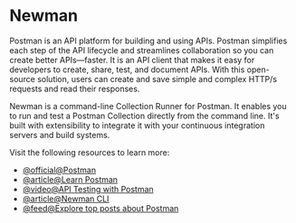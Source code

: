 # Newman

Postman is an API platform for building and using APIs. Postman simplifies each step of the API lifecycle and streamlines collaboration so you can create better APIs—faster. It is an API client that makes it easy for developers to create, share, test, and document APIs. With this open-source solution, users can create and save simple and complex HTTP/s requests and read their responses.

Newman is a command-line Collection Runner for Postman. It enables you to run and test a Postman Collection directly from the command line. It's built with extensibility to integrate it with your continuous integration servers and build systems.

Visit the following resources to learn more:

- [@official@Postman](https://www.postman.com)
- [@article@Learn Postman](https://learning.postman.com/docs/getting-started/introduction/)
- [@video@API Testing with Postman](https://www.youtube.com/watch?v=VywxIQ2ZXw4)
- [@article@Newman CLI](https://learning.postman.com/docs/running-collections/using-newman-cli/command-line-integration-with-newman/)
- [@feed@Explore top posts about Postman](https://app.daily.dev/tags/postman?ref=roadmapsh)
